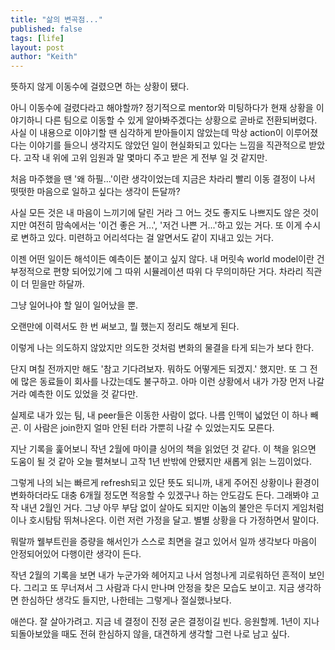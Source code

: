 ```yaml
---
title: "삶의 변곡점..."
published: false
tags: [life]
layout: post
author: "Keith"
---
```


뜻하지 않게 이동수에 걸렸으면 하는 상황이 됐다. 

아니 이동수에 걸렸다라고 해야할까? 정기적으로 mentor와 미팅하다가 현재 상황을 이야기하니
다른 팀으로 이동할 수 있게 알아봐주겠다는 상황으로 곧바로 전환되버렸다. 
사실 이 내용으로 이야기할 땐 심각하게 받아들이지 않았는데 막상 action이 이루어졌다는 이야기를 들으니
생각지도 않았던 일이 현실화되고 있다는 느낌을 직관적으로 받았다. 고작 내 위에 고위 임원과 말 몇마디 주고 받은 게 전부 일 것 같지만.

처음 마주했을 땐 '왜 하필...'이란 생각이었는데 지금은 차라리 빨리 이동 결정이 나서 떳떳한 마음으로 일하고 싶다는 생각이 든달까? 

사실 모든 것은 내 마음이 느끼기에 달린 거라 그 어느 것도 좋지도 나쁘지도 않은 것이지만 여전히 맘속에서는 '이건 좋은 거...', '저건 나쁜 거...'하고 있는 거다. 또 이게 수시로 변하고 있다. 미련하고 어리석다는 걸 알면서도 같이 지내고 있는 거다.

이젠 어떤 일이든 해석이든 예측이든 붙이고 싶지 않다. 내 머릿속 world model이란 건 부정적으로 편향 되어있기에 
그 따위 시뮬레이션 따위 다 무의미하단 거다. 차라리 직관이 더 믿을만 하달까. 

그냥 일어나야 할 일이 일어났을 뿐.

오랜만에 이력서도 한 번 써보고, 뭘 했는지 정리도 해보게 된다. 

이렇게 나는 의도하지 않았지만 의도한 것처럼 변화의 물결을 타게 되는가 보다 한다. 

단지 며칠 전까지만 해도 '참고 기다려보자. 뭐하도 어떻게든 되겠지.' 했지만. 
또 그 전에 많은 동료들이 회사를 나갔는데도 불구하고.
아마 이런 상황에서 내가 가장 먼저 나갈 거라 예측한 이도 있었을 것 같다만.

실제로 내가 있는 팀, 내 peer들은 이동한 사람이 없다. 나름 인맥이 넓었던 이 하나 빼곤. 이 사람은 join한지 얼마 안된 터라 가뿐히 나갈 수 있었는지도 모른다.

지난 기록을 훑어보니 작년 2월에 마이클 싱어의 책을 읽었던 것 같다. 이 책을 읽으면 도움이 될 것 같아 오늘 펼쳐보니 고작 1년 반밖에 안됐지만 새롭게 읽는 느낌이었다. 

그렇게 나의 뇌는 빠르게 refresh되고 있단 뜻도 되니까, 내게 주어진 상황이나 환경이 변화하더라도 대충 6개월 정도면 적응할 수 있겠구나 하는 안도감도 든다. 그래봐야 고작 내년 2월인 거다. 그냥 아무 부담 없이 살아도 되지만 이놈의 불안은 두더지 게임처럼이나
호시탐탐 뛰쳐나온다. 이런 저런 가정을 달고. 별별 상황을 다 가정하면서 말이다.

뭐랄까 웰부트린을 증량을 해서인가 스스로 최면을 걸고 있어서 일까 생각보다 마음이 안정되어있어 다행이란 생각이 든다.

작년 2월의 기록을 보면 내가 누군가와 헤어지고 나서 엄청나게 괴로워하던 흔적이 보인다. 그리고 또 무너져서 그 사람과 다시 만나며 안정을 찾은 모습도 보이고. 지금 생각하면 한심하단 생각도 들지만, 나한테는 그렇게나 절실했나보다.

애쓴다. 잘 살아가려고. 지금 네 결정이 진정 굳은 결정이길 빈다. 응원할께. 1년이 지나 되돌아보았을 때도 전혀 한심하지 않을, 대견하게 생각할 그런 나로 남고 싶다.